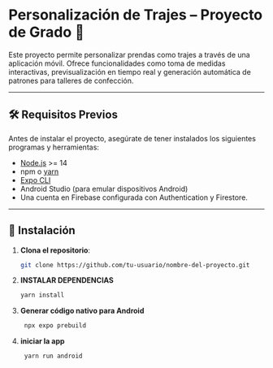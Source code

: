 # Personalización de Trajes – Proyecto de Grado 👔

Este proyecto permite personalizar prendas como trajes a través de una aplicación móvil. Ofrece funcionalidades como toma de medidas interactivas, previsualización en tiempo real y generación automática de patrones para talleres de confección.

---

## 🛠️ Requisitos Previos

Antes de instalar el proyecto, asegúrate de tener instalados los siguientes programas y herramientas:

- [Node.js](https://nodejs.org/) >= 14
- npm o [yarn](https://yarnpkg.com/)
- [Expo CLI](https://expo.dev/)
- Android Studio (para emular dispositivos Android)
- Una cuenta en Firebase configurada con Authentication y Firestore.

---

## 🚀 Instalación

1. **Clona el repositorio**:

   ```bash
   git clone https://github.com/tu-usuario/nombre-del-proyecto.git

   ```

1. **INSTALAR DEPENDENCIAS**

   ```bash
   yarn install
   ```

1. **Generar código nativo para Android**

   ```bash
    npx expo prebuild
   ```

1. **iniciar la app**

   ```bash
    yarn run android
   ```
